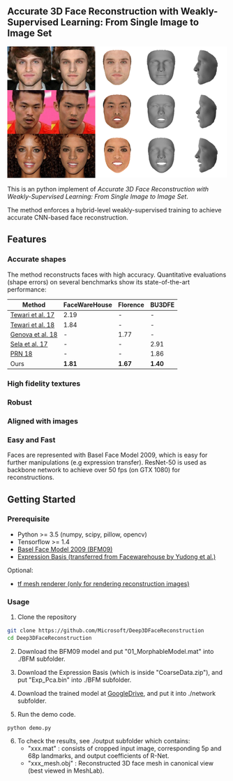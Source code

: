 ## Accurate 3D Face Reconstruction with Weakly-Supervised Learning: From Single Image to Image Set ##

<p align="center"> 
<img src="/images/example.png">
</p>


This is an python implement of *Accurate 3D Face Reconstruction with Weakly-Supervised Learning: From Single Image to Image Set*.

The method enforces a hybrid-level weakly-supervised training to achieve accurate CNN-based face reconstruction.

## Features

### Accurate shapes
The method reconstructs faces with high accuracy. Quantitative evaluations (shape errors) on several benchmarks show its state-of-the-art performance:

|Method       |FaceWareHouse|Florence|BU3DFE|
|-------------|-------------|--------|------|
|[Tewari et al. 17](https://arxiv.org/abs/1703.10580)|2.19         |-       |-     |
|[Tewari et al. 18](https://arxiv.org/abs/1712.02859)|1.84         |-       |-     |
|[Genova et al. 18](https://arxiv.org/abs/1806.06098)|-            |1.77    |-     |
|[Sela et al. 17](https://arxiv.org/abs/1703.10131)  |-            |-       |2.91  |
|[PRN 18](https://arxiv.org/abs/1803.07835)	  |-            |-       |1.86  |
|Ours         |**1.81**        |**1.67**    |**1.40**  |

### High fidelity textures

### Robust

### Aligned with images

### Easy and Fast
Faces are represented with Basel Face Model 2009, which is easy for further manipulations (e.g expression transfer). ResNet-50 is used as backbone network to achieve over 50 fps (on GTX 1080) for reconstructions.


## Getting Started
### Prerequisite ###

- Python >= 3.5 (numpy, scipy, pillow, opencv)
- Tensorflow >= 1.4
- [Basel Face Model 2009 (BFM09)](https://faces.dmi.unibas.ch/bfm/main.php?nav=1-0&id=basel_face_model)
- [Expression Basis (transferred from Facewarehouse by Yudong et al.)](https://github.com/Juyong/3DFace)

Optional:

- [tf mesh renderer (only for rendering reconstruction images)](https://github.com/google/tf_mesh_renderer)

### Usage ###

1. Clone the repository 

```bash
git clone https://github.com/Microsoft/Deep3DFaceReconstruction
cd Deep3DFaceReconstruction
```

2. Download the BFM09 model and put "01_MorphableModel.mat" into ./BFM subfolder.

3. Download the Expression Basis (which is inside "CoarseData.zip"), and put "Exp_Pca.bin" into ./BFM subfolder.

4. Download the trained model at [GoogleDrive](https://drive.google.com/file/d/1RSEkXwF5BGelvBaIJFtKIxjUcR5ULSK0/view?usp=sharing), and put it into ./network subfolder.

5. Run the demo code.

```
python demo.py
```

6. To check the results, see ./output subfolder which contains:
	- "xxx.mat" : consists of cropped input image, corresponding 5p and 68p landmarks, and output coefficients of R-Net.
	- "xxx_mesh.obj" : Reconstructed 3D face mesh in canonical view (best viewed in MeshLab).
